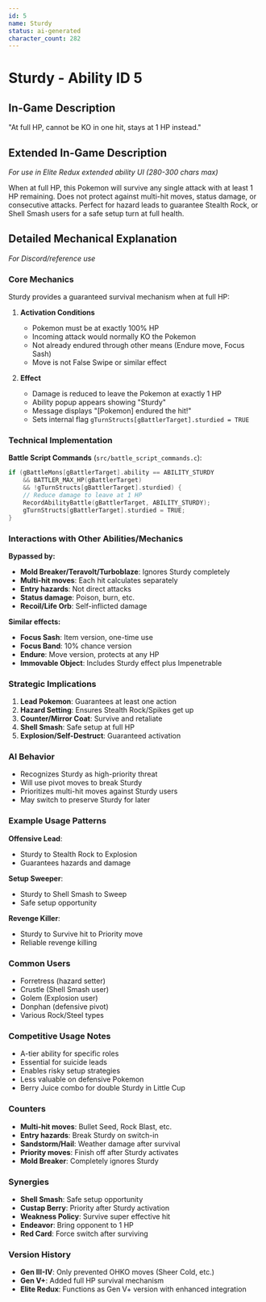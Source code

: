 ```yaml
---
id: 5
name: Sturdy
status: ai-generated
character_count: 282
---
```


# Sturdy - Ability ID 5

## In-Game Description
"At full HP, cannot be KO in one hit, stays at 1 HP instead."

## Extended In-Game Description
*For use in Elite Redux extended ability UI (280-300 chars max)*

When at full HP, this Pokemon will survive any single attack with at least 1 HP remaining. Does not protect against multi-hit moves, status damage, or consecutive attacks. Perfect for hazard leads to guarantee Stealth Rock, or Shell Smash users for a safe setup turn at full health.

## Detailed Mechanical Explanation
*For Discord/reference use*

### Core Mechanics
Sturdy provides a guaranteed survival mechanism when at full HP:

1. **Activation Conditions**
   - Pokemon must be at exactly 100% HP
   - Incoming attack would normally KO the Pokemon
   - Not already endured through other means (Endure move, Focus Sash)
   - Move is not False Swipe or similar effect

2. **Effect**
   - Damage is reduced to leave the Pokemon at exactly 1 HP
   - Ability popup appears showing "Sturdy"
   - Message displays "[Pokemon] endured the hit!"
   - Sets internal flag `gTurnStructs[gBattlerTarget].sturdied = TRUE`

### Technical Implementation

**Battle Script Commands** (`src/battle_script_commands.c`):
```c
if (gBattleMons[gBattlerTarget].ability == ABILITY_STURDY 
    && BATTLER_MAX_HP(gBattlerTarget)
    && !gTurnStructs[gBattlerTarget].sturdied) {
    // Reduce damage to leave at 1 HP
    RecordAbilityBattle(gBattlerTarget, ABILITY_STURDY);
    gTurnStructs[gBattlerTarget].sturdied = TRUE;
}
```

### Interactions with Other Abilities/Mechanics

**Bypassed by:**
- **Mold Breaker/Teravolt/Turboblaze**: Ignores Sturdy completely
- **Multi-hit moves**: Each hit calculates separately
- **Entry hazards**: Not direct attacks
- **Status damage**: Poison, burn, etc.
- **Recoil/Life Orb**: Self-inflicted damage

**Similar effects:**
- **Focus Sash**: Item version, one-time use
- **Focus Band**: 10% chance version
- **Endure**: Move version, protects at any HP
- **Immovable Object**: Includes Sturdy effect plus Impenetrable

### Strategic Implications

1. **Lead Pokemon**: Guarantees at least one action
2. **Hazard Setting**: Ensures Stealth Rock/Spikes get up
3. **Counter/Mirror Coat**: Survive and retaliate
4. **Shell Smash**: Safe setup at full HP
5. **Explosion/Self-Destruct**: Guaranteed activation

### AI Behavior
- Recognizes Sturdy as high-priority threat
- Will use pivot moves to break Sturdy
- Prioritizes multi-hit moves against Sturdy users
- May switch to preserve Sturdy for later

### Example Usage Patterns

**Offensive Lead**:
- Sturdy to Stealth Rock to Explosion
- Guarantees hazards and damage

**Setup Sweeper**:
- Sturdy to Shell Smash to Sweep
- Safe setup opportunity

**Revenge Killer**:
- Sturdy to Survive hit to Priority move
- Reliable revenge killing

### Common Users
- Forretress (hazard setter)
- Crustle (Shell Smash user)
- Golem (Explosion user)
- Donphan (defensive pivot)
- Various Rock/Steel types

### Competitive Usage Notes
- A-tier ability for specific roles
- Essential for suicide leads
- Enables risky setup strategies
- Less valuable on defensive Pokemon
- Berry Juice combo for double Sturdy in Little Cup

### Counters
- **Multi-hit moves**: Bullet Seed, Rock Blast, etc.
- **Entry hazards**: Break Sturdy on switch-in
- **Sandstorm/Hail**: Weather damage after survival
- **Priority moves**: Finish off after Sturdy activates
- **Mold Breaker**: Completely ignores Sturdy

### Synergies
- **Shell Smash**: Safe setup opportunity
- **Custap Berry**: Priority after Sturdy activation
- **Weakness Policy**: Survive super effective hit
- **Endeavor**: Bring opponent to 1 HP
- **Red Card**: Force switch after surviving

### Version History
- **Gen III-IV**: Only prevented OHKO moves (Sheer Cold, etc.)
- **Gen V+**: Added full HP survival mechanism
- **Elite Redux**: Functions as Gen V+ version with enhanced integration